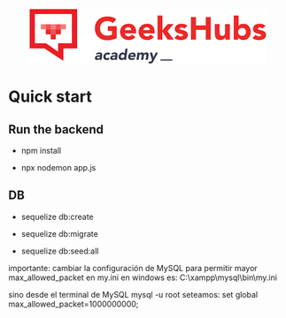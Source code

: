 <p align="center">
    <img src="https://github.com/GeeksHubsAcademy/2020-geekshubs-media/blob/master/image/logo.png" >	
</p>

# Quick start

## Run the backend

- npm install

- npx nodemon app.js

## DB

- sequelize db:create
- sequelize db:migrate

- sequelize db:seed:all

importante: cambiar la configuración de MySQL para permitir mayor max_allowed_packet en my.ini
en windows es: C:\xampp\mysql\bin\my.ini 

sino desde el terminal de MySQL
mysql -u root
seteamos:
set global max_allowed_packet=1000000000;
